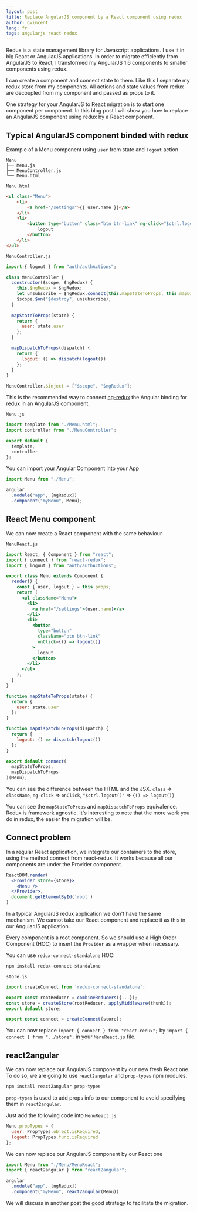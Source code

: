 ```yaml
---
layout: post
title: Replace AngularJS component by a React component using redux
author: gvincent
lang: fr
tags: angularjs react redux
---
```


Redux is a state management library for Javascript applications. I use it in big React or AngularJS applications.
In order to migrate efficiently from AngularJS to React, I transformed my AngularJS 1.6 components to smaller components using redux.

I can create a component and connect state to them.
Like this I separate my redux store from my components.
All actions and state values from redux are decoupled from my component and passed as props to it.  

One strategy for your AngularJS to React migration is to start one component per component. In this blog post I will show you how to replace an AngularJS component using redux by a React component.

## Typical AngularJS component binded with redux

Example of a Menu component using `user` from state and `logout` action

```
Menu
├── Menu.js
├── MenuController.js
└── Menu.html
```

`Menu.html`

```html
<ul class="Menu">
    <li>
        <a href="/settings">{{ user.name }}</a>
    </li>
    <li>
        <button type="button" class="btn btn-link" ng-click="$ctrl.logout()">
            logout
        </button>
    </li>
</ul>
```

`MenuController.js`


```js
import { logout } from "auth/authActions";

class MenuController {
  constructor($scope, $ngRedux) {
    this.$ngRedux = $ngRedux;
    let unsubscribe = $ngRedux.connect(this.mapStateToProps, this.mapDispatchToProps)(this);
    $scope.$on("$destroy", unsubscribe);
  }
  
  mapStateToProps(state) {
    return {
      user: state.user
    };
  }

  mapDispatchToProps(dispatch) {
    return {
      logout: () => dispatch(logout())
    };
  }
}

MenuController.$inject = ["$scope", "$ngRedux"];
```

This is the recommended way to connect [ng-redux](https://github.com/angular-redux/ng-redux) the Angular binding for redux in an AngularJS component.

`Menu.js`

```js
import template from "./Menu.html";
import controller from "./MenuController";

export default {
  template,
  controller
};
```

You can import your Angular Component into your App


```js
import Menu from "./Menu";

angular
  .module("app", [ngRedux])
  .component("myMenu", Menu);
```

## React Menu component

We can now create a React component with the same behaviour

`MenuReact.js`


```jsx
import React, { Component } from "react";
import { connect } from "react-redux";
import { logout } from "auth/authActions";

export class Menu extends Component {
  render() {
    const { user, logout } = this.props;
    return (
      <ul className="Menu">
        <li>
          <a href="/settings">{user.name}</a>
        </li>
        <li>
          <button
            type="button"
            className="btn btn-link"
            onClick={() => logout()}
          >
            logout
          </button>
        </li>
      </ul>
    );
  }
}

function mapStateToProps(state) {
  return {
    user: state.user
  };
}

function mapDispatchToProps(dispatch) {
  return {
    logout: () => dispatch(logout())
  };
}

export default connect(
  mapStateToProps,
  mapDispatchToProps
)(Menu);

```


You can see the difference between the HTML and the JSX. `class` => `className`, `ng-click` => `onClick`, `"$ctrl.logout()"` => `{() => logout()}`

You can see the `mapStateToProps` and `mapDispatchToProps` equivalence. Redux is framework agnostic. It's interesting to note that the more work you do in redux, the easier the migration will be.

## Connect problem

In a regular React application, we integrate our containers to the store, using the method connect from react-redux. It works because all our components are under the Provider component.


```jsx
ReactDOM.render(
  <Provider store={store}>
    <Menu />
  </Provider>,
  document.getElementById('root')
)
```

In a typical AngularJS redux application we don't have the same mechanism. We cannot take our React component and replace it as this in our AngularJS application.

Every component is a root component. So we should use a High Order Component (HOC) to insert the `Provider` as a wrapper when necessary.

You can use `redux-connect-standalone` HOC:


```js
npm install redux-connect-standalone
```

`store.js`


```js
import createConnect from 'redux-connect-standalone';

export const rootReducer = combineReducers({...});
const store = createStore(rootReducer, applyMiddleware(thunk));
export default store;

export const connect = createConnect(store);
```

You can now replace `import { connect } from "react-redux";` by `import { connect } from "../store";` in your `MenuReact.js` file.

## react2angular

We can now replace our AngularJS component by our new fresh React one. To do so, we are going to use `react2angular` and `prop-types` npm modules.

```js
npm install react2angular prop-types
```

`prop-types` is used to add props info to our component to avoid specifying them in `react2angular`.

Just add the following code into `MenuReact.js`


```js
Menu.propTypes = {
  user: PropTypes.object.isRequired,
  logout: PropTypes.func.isRequired
};
```

We can now replace our AngularJS component by our React one


```js
import Menu from "./Menu/MenuReact";
import { react2angular } from "react2angular";

angular
  .module("app", [ngRedux])
  .component("myMenu", react2angular(Menu))
```

We will discuss in another post the good strategy to facilitate the migration.
